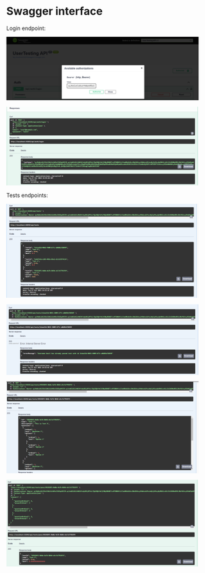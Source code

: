# Swagger interface
Login endpoint: 

![Getting Started](./Screenshots/Screenshot174643.png)

![Getting Started](./Screenshots/Screenshot174735.png)

Tests endpoints:

![Getting Started](./Screenshots/Screenshot.png)

![Getting Started](./Screenshots/Screenshot1.png)

![Getting Started](./Screenshots/Screenshot2.png)

![Getting Started](./Screenshots/Screenshot3.png)

